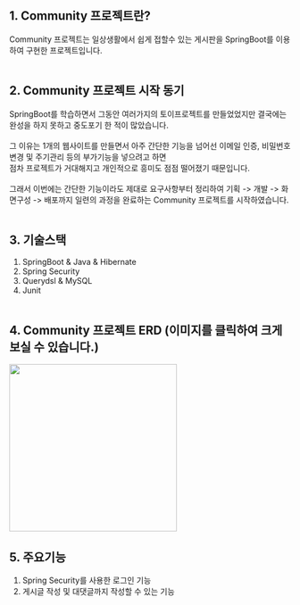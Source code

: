 ## 1. Community 프로젝트란?
Community 프로젝트는 일상생활에서 쉽게 접할수 있는 게시판을 SpringBoot를 이용하여 구현한 프로젝트입니다. <br><br>

## 2. Community 프로젝트 시작 동기
SpringBoot를 학습하면서 그동안 여러가지의 토이프로젝트를 만들었었지만 결국에는 완성을 하지 못하고 중도포기 한 적이 많았습니다.<br><br>
그 이유는 1개의 웹사이트를 만들면서 아주 간단한 기능을 넘어선 이메일 인증, 비밀번호 변경 및 주기관리 등의 부가기능을 넣으려고 하면<br>
점차 프로젝트가 거대해지고 개인적으로 흥미도 점점 떨어졌기 때문입니다.<br><br>
그래서 이번에는 간단한 기능이라도 제대로 요구사항부터 정리하여 기획 -> 개발 -> 화면구성 -> 배포까지 일련의 과정을 완료하는 Community 프로젝트를 시작하였습니다.<br><br>

## 3. 기술스택
1. SpringBoot & Java & Hibernate
2. Spring Security
5. Querydsl & MySQL
4. Junit<br><br>

## 4. Community 프로젝트 ERD (이미지를 클릭하여 크게 보실 수 있습니다.)
<img src="https://user-images.githubusercontent.com/123234152/225208959-519367ad-fc66-4d19-97a4-bf9b383e454d.png" width="300px " height="300px">

## 5. 주요기능
1. Spring Security를 사용한 로그인 기능
2. 게시글 작성 및 대댓글까지 작성할 수 있는 기능
